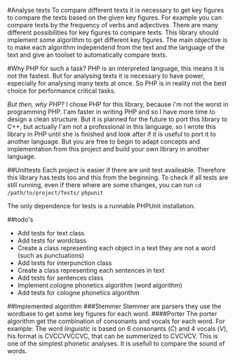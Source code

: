 #Analyse texts
To compare different texts it is necessary
to get key figures to compare the texts based on the given key figures.
For example you can compare texts by the frequency of verbs and adjectives.
There are many different possibilities for key figures to compare texts.
This library should implement some algorithm to get different key figures.
The main objective is to make each algorithm independend from the text and the
language of the text and give an toolset to automatically compare texts.

#Why PHP for such a task?
PHP is an interpreted language, this means it is not the fastest.
But for analysing texts it is necessary to have power, especially for analysing
many texts at once.
So PHP is in reality not the best choice for performance critical tasks.

*But then, why PHP?*
I chose PHP for this library, because i'm not the worst in programming PHP.
I'am faster in writing PHP and so I have more time to design a clean structure.
But it is planned for the future to port this library to C++, but actually I'am
not a professional in this language, so I wrote this library in PHP until she is
finished and look after if it is useful to port it to another language.
But you are free to begin to adapt concepts and implementation from this project
and build your own library in another language.


##Unittests
Each project is easier if there are unit test availeable.
Therefore this library has tests too and this from the beginning.
To check if all tests are still running, even if there where are some changes,
you can run
`cd /path/to/project/Tests/`
`phpunit`

The only dependence for tests is a runnable PHPUnit installation.

##todo's
* Add tests for text class
* Add tests for wordclass
* Create a class representing each object in a text they are not a word
(such as punctuations)
* Add tests for interpunction class
* Create a class representing each sentences in text
* Add tests for sentences class
* Implement cologne phonetics algorithm (word algorithm)
* Add tests for cologne phonetics algorithm

##Implemented algorithm
###Stemmer
Stemmer are parsers they use the wordbase to get some key figures for each word.
####Porter
The porter algorithm get the combination of consonants and vocals for each word.
For example:
The word _linguistic_ is based on 6 consonants (*C*) and 4 vocals (*V*),
his format is CVCCVVCCVC, that can be summerized to CVCVCV.
This is one of the simplest phonetic analyses.
It is usefull to compare the sound of words.

